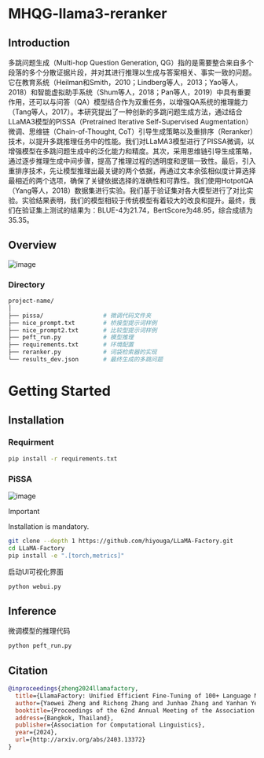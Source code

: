 # MHQG-llama3-reranker

## Introduction
多跳问题生成（Multi-hop Question Generation, QG）指的是需要整合来自多个段落的多个分散证据片段，并对其进行推理以生成与答案相关、事实一致的问题。它在教育系统（Heilman和Smith，2010；Lindberg等人，2013；Yao等人，2018）和智能虚拟助手系统（Shum等人，2018；Pan等人，2019）中具有重要作用，还可以与问答（QA）模型结合作为双重任务，以增强QA系统的推理能力（Tang等人，2017）。本研究提出了一种创新的多跳问题生成方法，通过结合LLaMA3模型的PISSA（Pretrained Iterative Self-Supervised Augmentation）微调、思维链（Chain-of-Thought, CoT）引导生成策略以及重排序（Reranker）技术，以提升多跳推理任务中的性能。我们对LLaMA3模型进行了PISSA微调，以增强模型在多跳问题生成中的泛化能力和精度。其次，采用思维链引导生成策略，通过逐步推理生成中间步骤，提高了推理过程的透明度和逻辑一致性。最后，引入重排序技术，先让模型推理出最关键的两个依据，再通过文本余弦相似度计算选择最相近的两个选项，确保了关键依据选择的准确性和可靠性。我们使用HotpotQA（Yang等人，2018）数据集进行实验。我们基于验证集对各大模型进行了对比实验。实验结果表明，我们的模型相较于传统模型有着较大的改良和提升。最终，我们在验证集上测试的结果为：BLUE-4为21.74，BertScore为48.95，综合成绩为35.35。

## Overview

![image](https://github.com/kagomeSh4ron/MHQG-llama3-reranker/assets/138695155/fae2a828-8c58-4c85-b4ef-2136af6a2030)


### Directory
```bash
project-name/
│
├── pissa/                 # 微调代码文件夹
├── nice_prompt.txt        # 桥接型提示词样例
├── nice_prompt2.txt       # 比较型提示词样例
├── peft_run.py            # 模型推理
├── requirements.txt       # 环境配置
├── reranker.py            # 词袋检索器的实现
└── results_dev.json       # 最终生成的多跳问题

```


# Getting Started

## Installation

### Requirment
```bash
pip install -r requirements.txt
```

### PiSSA
![image](https://github.com/kagomeSh4ron/MHQG-llama3-reranker/assets/138695155/b63bcede-8830-4d3e-b361-7e4a826c85e8)

> [!IMPORTANT]
> Installation is mandatory.

```bash
git clone --depth 1 https://github.com/hiyouga/LLaMA-Factory.git
cd LLaMA-Factory
pip install -e ".[torch,metrics]"
```
启动UI可视化界面
```bash
python webui.py
```
## Inference
微调模型的推理代码
```bash
python peft_run.py
```

## Citation

```bibtex
@inproceedings{zheng2024llamafactory,
  title={LlamaFactory: Unified Efficient Fine-Tuning of 100+ Language Models},
  author={Yaowei Zheng and Richong Zhang and Junhao Zhang and Yanhan Ye and Zheyan Luo and Zhangchi Feng and Yongqiang Ma},
  booktitle={Proceedings of the 62nd Annual Meeting of the Association for Computational Linguistics (Volume 3: System Demonstrations)},
  address={Bangkok, Thailand},
  publisher={Association for Computational Linguistics},
  year={2024},
  url={http://arxiv.org/abs/2403.13372}
}
```
